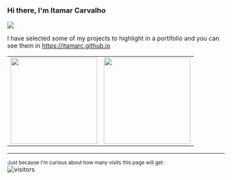 ### Hi there, I'm Itamar Carvalho

<a href="https://www.linkedin.com/in/itamarc" alt="itamarc@linkedin" target="_blank">
<img src="https://img.shields.io/badge/LinkedIn-%230077B5.svg?&style=flat-square&logo=linkedin&logoColor=white">
</a>

I have selected some of my projects to highlight in a portifolio and you can see them in
<a href="/" alt="github" target="_blank">https://itamarc.github.io</a>

<table border="0" cellspacing="0" style="border: none;"><tr>
<td><img height="200em" src="https://github-readme-stats.vercel.app/api?username=itamarc&show_icons=true&hide_border=true&&count_private=true&include_all_commits=true" />
<td><img height="200em" src="https://github-readme-stats.vercel.app/api/top-langs/?username=itamarc&layout=compact&langs_count=10" />
</tr></table>

---
<span style="font-size: smaller;">Just because I'm curious about how many visits this page will get:</span><br/>
![visitors](https://visitor-badge.glitch.me/badge?page_id=itamarc.itamarc)

